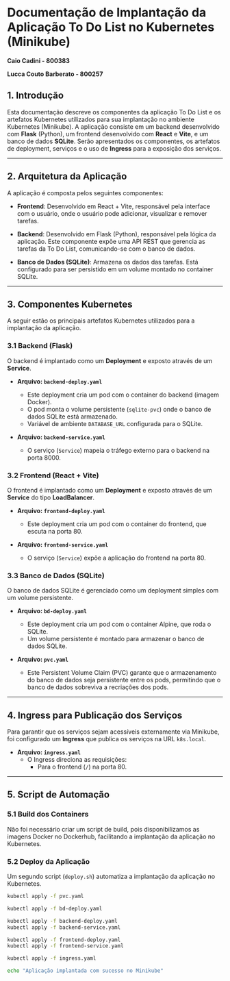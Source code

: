 # Documentação de Implantação da Aplicação To Do List no Kubernetes (Minikube)

**Caio Cadini - 800383**

**Lucca Couto Barberato - 800257**

## 1. Introdução

Esta documentação descreve os componentes da aplicação To Do List e os artefatos Kubernetes utilizados para sua implantação no ambiente Kubernetes (Minikube). A aplicação consiste em um backend desenvolvido com **Flask** (Python), um frontend desenvolvido com **React** e **Vite**, e um banco de dados **SQLite**. Serão apresentados os componentes, os artefatos de deployment, serviços e o uso de **Ingress** para a exposição dos serviços.

---

## 2. Arquitetura da Aplicação

A aplicação é composta pelos seguintes componentes:

- **Frontend**: Desenvolvido em React + Vite, responsável pela interface com o usuário, onde o usuário pode adicionar, visualizar e remover tarefas.
  
- **Backend**: Desenvolvido em Flask (Python), responsável pela lógica da aplicação. Este componente expõe uma API REST que gerencia as tarefas da To Do List, comunicando-se com o banco de dados.
  
- **Banco de Dados (SQLite)**: Armazena os dados das tarefas. Está configurado para ser persistido em um volume montado no container SQLite.

---

## 3. Componentes Kubernetes

A seguir estão os principais artefatos Kubernetes utilizados para a implantação da aplicação.

### 3.1 Backend (Flask)
O backend é implantado como um **Deployment** e exposto através de um **Service**.

- **Arquivo: `backend-deploy.yaml`**
  - Este deployment cria um pod com o container do backend (imagem Docker).
  - O pod monta o volume persistente (`sqlite-pvc`) onde o banco de dados SQLite está armazenado.
  - Variável de ambiente `DATABASE_URL` configurada para o SQLite.

- **Arquivo: `backend-service.yaml`**
  - O serviço (`Service`) mapeia o tráfego externo para o backend na porta 8000.

### 3.2 Frontend (React + Vite)
O frontend é implantado como um **Deployment** e exposto através de um **Service** do tipo **LoadBalancer**.

- **Arquivo: `frontend-deploy.yaml`**
  - Este deployment cria um pod com o container do frontend, que escuta na porta 80.
  
- **Arquivo: `frontend-service.yaml`**
  - O serviço (`Service`) expõe a aplicação do frontend na porta 80.

### 3.3 Banco de Dados (SQLite)
O banco de dados SQLite é gerenciado como um deployment simples com um volume persistente.

- **Arquivo: `bd-deploy.yaml`**
  - Este deployment cria um pod com o container Alpine, que roda o SQLite.
  - Um volume persistente é montado para armazenar o banco de dados SQLite.

- **Arquivo: `pvc.yaml`**
  - Este Persistent Volume Claim (PVC) garante que o armazenamento do banco de dados seja persistente entre os pods, permitindo que o banco de dados sobreviva a recriações dos pods.

---

## 4. Ingress para Publicação dos Serviços

Para garantir que os serviços sejam acessíveis externamente via Minikube, foi configurado um **Ingress** que publica os serviços na URL `k8s.local`.

- **Arquivo: `ingress.yaml`**
  - O Ingress direciona as requisições:
    - Para o frontend (`/`) na porta 80.
---

## 5. Script de Automação

### 5.1 Build dos Containers
Não foi necessário criar um script de build, pois disponibilizamos as imagens Docker no Dockerhub, facilitando a implantação da aplicação no Kubernetes.

### 5.2 Deploy da Aplicação
Um segundo script (`deploy.sh`) automatiza a implantação da aplicação no Kubernetes.

```bash
kubectl apply -f pvc.yaml

kubectl apply -f bd-deploy.yaml

kubectl apply -f backend-deploy.yaml
kubectl apply -f backend-service.yaml

kubectl apply -f frontend-deploy.yaml
kubectl apply -f frontend-service.yaml

kubectl apply -f ingress.yaml

echo "Aplicação implantada com sucesso no Minikube"
```
